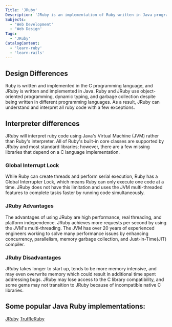 ```yaml
---
Title: 'JRuby'
Description: 'JRuby is an implementation of Ruby written in Java programming language using the Java Virtual Machine (JVM).'
Subjects:
  - 'Web Development'
  - 'Web Design'
Tags:
  - 'JRuby'
CatalogContent:
  - 'learn-ruby'
  - 'learn-rails'
---
```


## Design Differences

Ruby is written and implemented in the C programming language, and JRuby is written and implemented in Java. Ruby and JRuby use object-oriented programming, dynamic typing, and garbage collection despite being written in different programming languages. As a result, JRuby can understand and interpret all ruby code with a few exceptions. 

## Interpreter differences

JRuby will interpret ruby code using Java's Virtual Machine (JVM) rather than Ruby's interpreter. All of Ruby's built-in core classes are supported by JRuby and most standard libraries; however, there are a few missing libraries that depend on a C language implementation. 

### Global Interrupt Lock
While Ruby can create threads and perform serial execution, Ruby has a Global Interrupter Lock, which means Ruby can only execute one code at a time. JRuby does not have this limitation and uses the JVM multi-threaded features to complete tasks faster by running code simultaneously.

### JRuby Advantages
The advantages of using JRuby are high performance, real threading, and platform independence. JRuby achieves more requests per second by using the JVM's multi-threading. The JVM has over 20 years of experienced engineers working to solve many performance issues by enhancing concurrency, parallelism, memory garbage collection, and Just-in-Time(JIT) compiler. 

### JRuby Disadvantages
JRuby takes longer to start up, tends to be more memory intensive, and may even overwrite memory which could result in additional time spent addressing bugs. JRuby may lose access to the C library compatibility, and some gems may not transition to JRuby because of incompatible native C libraries. 


## Some popular Java Ruby implementations:
[JRuby](https://www.jruby.org/)
[TruffleRuby](https://www.graalvm.org/ruby/)